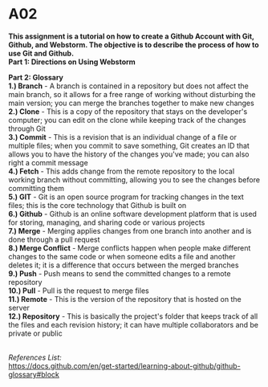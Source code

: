 # A02
**This assignment is a tutorial on how to create a Github Account with Git, Github, and Webstorm. The objective is to describe the process of how to use Git and Github.**
<br> **Part 1: Directions on Using Webstorm**


**Part 2: Glossary**
<br> **1.) Branch** - A branch is contained in a repository but does not affect the main branch, so it allows for a free range of working without disturbing the main version; you can merge the branches together to make new changes 
<br> **2.) Clone** - This is a copy of the repository that stays on the developer's computer; you can edit on the clone while keeping track of the changes through Git
<br> **3.) Commit** - This is a revision that is an individual change of a file or multiple files; when you commit to save something, Git creates an ID that allows you to have the history of the changes you've made; you can also right a commit message 
<br> **4.) Fetch** - This adds change from the remote repository to the local working branch without committing, allowing you to see the changes before committing them 
<br> **5.) GIT** - Git is an open source program for tracking changes in the text files; this is the core technology that Github is built on 
<br> **6.) Github** - Github is an online software development platform that is used for storing, managing, and sharing code or various projects
<br> **7.) Merge** - Merging applies changes from one branch into another and is done through a pull request 
<br> **8.) Merge Conflict** - Merge conflicts happen when people make different changes to the same code or when someone edits a file and another deletes it; it is a difference that occurs between the merged branches 
<br> **9.) Push** - Push means to send the committed changes to a remote repository 
<br> **10.) Pull** - Pull is the request to merge files
<br> **11.) Remote** - This is the version of the repository that is hosted on the server 
<br> **12.) Repository** - This is basically the project's folder that keeps track of all the files and each revision history; it can have multiple collaborators and be private or public 

<br>_References List:_
<br> https://docs.github.com/en/get-started/learning-about-github/github-glossary#block 
